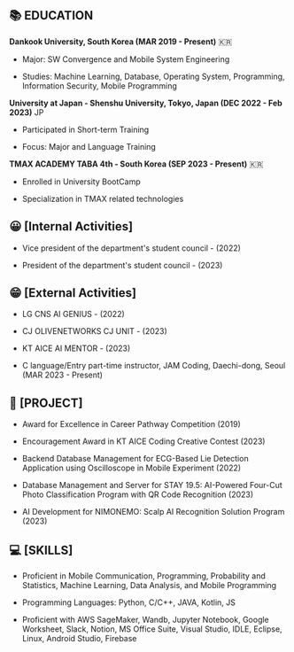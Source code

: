 ## 📚 EDUCATION

**Dankook University, South Korea (MAR 2019 - Present)** 🇰🇷

- Major: SW Convergence and Mobile System Engineering
  
- Studies: Machine Learning, Database, Operating System, Programming, Information Security, Mobile Programming

**University at Japan - Shenshu University, Tokyo, Japan (DEC 2022 - Feb 2023)** JP

- Participated in Short-term Training
  
- Focus: Major and Language Training

**TMAX ACADEMY TABA 4th - South Korea (SEP 2023 - Present)** 🇰🇷

- Enrolled in University BootCamp
  
- Specialization in TMAX related technologies
  
## 😀 [Internal Activities]

- Vice president of the department's student council - (2022)
  
- President of the department's student council - (2023)

## 😁 [External Activities]

- LG CNS AI GENIUS - (2022)
  
- CJ OLIVENETWORKS CJ UNIT - (2023)
  
- KT AICE AI MENTOR - (2023)
  
- C language/Entry part-time instructor, JAM Coding, Daechi-dong, Seoul (MAR 2023 - Present)

## 📃 [PROJECT]

- Award for Excellence in Career Pathway Competition (2019)
  
- Encouragement Award in KT AICE Coding Creative Contest (2023)
  
- Backend Database Management for ECG-Based Lie Detection Application using Oscilloscope in Mobile Experiment (2022)
  
- Database Management and Server for STAY 19.5: AI-Powered Four-Cut Photo Classification Program with QR Code Recognition (2023)
  
- AI Development for NIMONEMO: Scalp AI Recognition Solution Program (2023)

## 💻 [SKILLS]

- Proficient in Mobile Communication, Programming, Probability and Statistics, Machine Learning, Data Analysis, and Mobile Programming
  
- Programming Languages: Python, C/C++, JAVA, Kotlin, JS
  
- Proficient with AWS SageMaker, Wandb, Jupyter Notebook, Google Worksheet, Slack, Notion, MS Office Suite, Visual Studio, IDLE, Eclipse, Linux, Android Studio, Firebase

